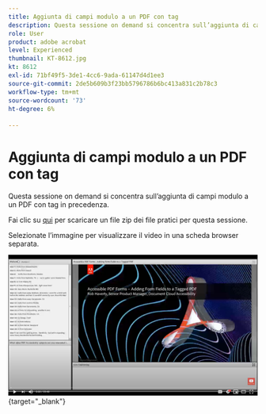 ```yaml
---
title: Aggiunta di campi modulo a un PDF con tag
description: Questa sessione on demand si concentra sull’aggiunta di campi modulo a un PDF con tag in precedenza
role: User
product: adobe acrobat
level: Experienced
thumbnail: KT-8612.jpg
kt: 8612
exl-id: 71bf49f5-3de1-4cc6-9ada-61147d4d1ee3
source-git-commit: 2de5b609b3f23bb5796786b6bc413a831c2b78c3
workflow-type: tm+mt
source-wordcount: '73'
ht-degree: 6%

---
```


# Aggiunta di campi modulo a un PDF con tag

Questa sessione on demand si concentra sull’aggiunta di campi modulo a un PDF con tag in precedenza.

Fai clic su [qui](../assets/accessibilitysession5.zip) per scaricare un file zip dei file pratici per questa sessione.

Selezionate l’immagine per visualizzare il video in una scheda browser separata.

[![Video della sessione 5](../assets/Accessibilitysession5_YT.png)](https://youtu.be/vaM9R-mt5Jo){target="_blank"}
